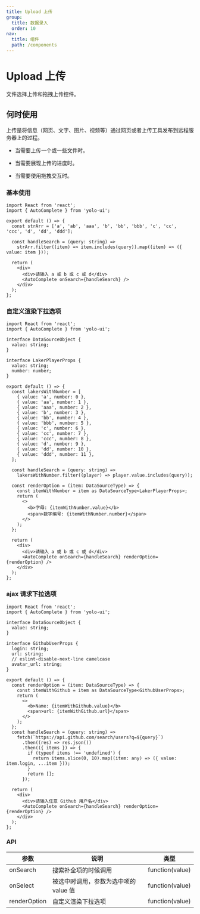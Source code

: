 ```yaml
---
title: Upload 上传
group:
  title: 数据录入
  order: 10
nav:
  title: 组件
  path: /components
---
```


# Upload 上传

文件选择上传和拖拽上传控件。

## 何时使用

上传是将信息（网页、文字、图片、视频等）通过网页或者上传工具发布到远程服务器上的过程。

- 当需要上传一个或一些文件时。

- 当需要展现上传的进度时。

- 当需要使用拖拽交互时。

### 基本使用

```tsx
import React from 'react';
import { AutoComplete } from 'yolo-ui';

export default () => {
  const strArr = ['a', 'ab', 'aaa', 'b', 'bb', 'bbb', 'c', 'cc', 'ccc', 'd', 'dd', 'ddd'];

  const handleSearch = (query: string) =>
    strArr.filter((item) => item.includes(query)).map((item) => ({ value: item }));

  return (
    <div>
      <div>请输入 a 或 b 或 c 或 d</div>
      <AutoComplete onSearch={handleSearch} />
    </div>
  );
};
```

### 自定义渲染下拉选项

```tsx
import React from 'react';
import { AutoComplete } from 'yolo-ui';

interface DataSourceObject {
  value: string;
}

interface LakerPlayerProps {
  value: string;
  number: number;
}

export default () => {
  const lakersWithNumber = [
    { value: 'a', number: 0 },
    { value: 'aa', number: 1 },
    { value: 'aaa', number: 2 },
    { value: 'b', number: 3 },
    { value: 'bb', number: 4 },
    { value: 'bbb', number: 5 },
    { value: 'c', number: 6 },
    { value: 'cc', number: 7 },
    { value: 'ccc', number: 8 },
    { value: 'd', number: 9 },
    { value: 'dd', number: 10 },
    { value: 'ddd', number: 11 },
  ];

  const handleSearch = (query: string) =>
    lakersWithNumber.filter((player) => player.value.includes(query));

  const renderOption = (item: DataSourceType) => {
    const itemWithNumber = item as DataSourceType<LakerPlayerProps>;
    return (
      <>
        <b>字母: {itemWithNumber.value}</b>
        <span>数字编号: {itemWithNumber.number}</span>
      </>
    );
  };

  return (
    <div>
      <div>请输入 a 或 b 或 c 或 d</div>
      <AutoComplete onSearch={handleSearch} renderOption={renderOption} />
    </div>
  );
};
```

### ajax 请求下拉选项

```tsx
import React from 'react';
import { AutoComplete } from 'yolo-ui';

interface DataSourceObject {
  value: string;
}

interface GithubUserProps {
  login: string;
  url: string;
  // eslint-disable-next-line camelcase
  avatar_url: string;
}

export default () => {
  const renderOption = (item: DataSourceType) => {
    const itemWithGithub = item as DataSourceType<GithubUserProps>;
    return (
      <>
        <b>Name: {itemWithGithub.value}</b>
        <span>url: {itemWithGithub.url}</span>
      </>
    );
  };
  const handleSearch = (query: string) =>
    fetch(`https://api.github.com/search/users?q=${query}`)
      .then((res) => res.json())
      .then(({ items }) => {
        if (typeof items !== 'undefined') {
          return items.slice(0, 10).map((item: any) => ({ value: item.login, ...item }));
        }
        return [];
      });

  return (
    <div>
      <div>请输入任意 Github 用户名</div>
      <AutoComplete onSearch={handleSearch} renderOption={renderOption} />
    </div>
  );
};
```

### API

| 参数         | 说明                                  | 类型            |
| ------------ | ------------------------------------- | --------------- |
| onSearch     | 搜索补全项的时候调用                  | function(value) |
| onSelect     | 被选中时调用，参数为选中项的 value 值 | function(value) |
| renderOption | 自定义渲染下拉选项                    | function(value) |

